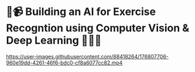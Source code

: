 # :robot::video_camera: Building an AI for Exercise Recogntion using Computer Vision & Deep Learning :weight_lifting_man::muscle:

https://user-images.githubusercontent.com/88418264/176807706-960e19dd-4261-46f6-bdc0-cf8a6077cc82.mp4

